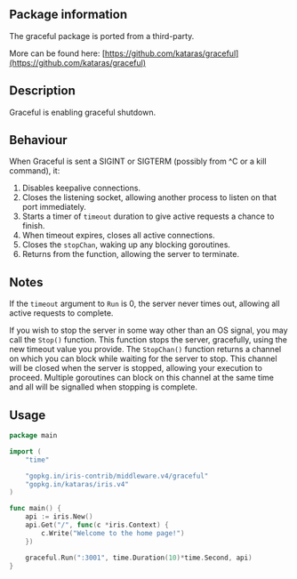 ## Package information

The graceful package is ported from a third-party.

More can be found here:
[https://github.com/kataras/graceful](https://github.com/kataras/graceful)


## Description

Graceful is enabling graceful shutdown.


## Behaviour

When Graceful is sent a SIGINT or SIGTERM (possibly from ^C or a kill command), it:

1. Disables keepalive connections.
2. Closes the listening socket, allowing another process to listen on that port immediately.
3. Starts a timer of `timeout` duration to give active requests a chance to finish.
4. When timeout expires, closes all active connections.
5. Closes the `stopChan`, waking up any blocking goroutines.
6. Returns from the function, allowing the server to terminate.

## Notes

If the `timeout` argument to `Run` is 0, the server never times out, allowing all active requests to complete.

If you wish to stop the server in some way other than an OS signal, you may call the `Stop()` function.
This function stops the server, gracefully, using the new timeout value you provide. The `StopChan()` function
returns a channel on which you can block while waiting for the server to stop. This channel will be closed when
the server is stopped, allowing your execution to proceed. Multiple goroutines can block on this channel at the
same time and all will be signalled when stopping is complete.

## Usage

```go
package main

import (
	"time"

	"gopkg.in/iris-contrib/middleware.v4/graceful"
	"gopkg.in/kataras/iris.v4"
)

func main() {
	api := iris.New()
	api.Get("/", func(c *iris.Context) {
		c.Write("Welcome to the home page!")
	})

	graceful.Run(":3001", time.Duration(10)*time.Second, api)
}

```
